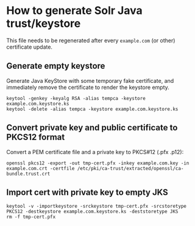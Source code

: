 # How to generate Solr Java trust/keystore

This file needs to be regenerated after every `example.com` (or other) certificate update.


## Generate empty keystore

Generate Java KeyStore with some temporary fake certificate,
and immediately remove the certificate to render the keystore
empty.

```
keytool -genkey -keyalg RSA -alias tempca -keystore example.com.keystore.ks
keytool -delete -alias tempca -keystore example.com.keystore.ks
```

## Convert private key and public certificate to PKCS12 format

Convert a PEM certificate file and a private key to PKCS#12 (.pfx .p12):

```
openssl pkcs12 -export -out tmp-cert.pfx -inkey example.com.key -in example.com.crt -certfile /etc/pki/ca-trust/extracted/openssl/ca-bundle.trust.crt
```

## Import cert with private key to empty JKS

```
keytool -v -importkeystore -srckeystore tmp-cert.pfx -srcstoretype PKCS12 -destkeystore example.com.keystore.ks -deststoretype JKS
rm -f tmp-cert.pfx
```
